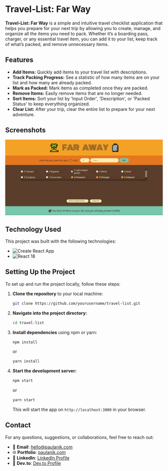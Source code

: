 # Travel-List: Far Way

**Travel-List: Far Way** is a simple and intuitive travel checklist application that helps you prepare for your next trip by allowing you to create, manage, and organize all the items you need to pack. Whether it’s a boarding pass, charger, or any essential travel item, you can add it to your list, keep track of what’s packed, and remove unnecessary items.

## Features

- **Add Items:** Quickly add items to your travel list with descriptions.
- **Track Packing Progress:** See a statistic of how many items are on your list and how many are already packed.
- **Mark as Packed:** Mark items as completed once they are packed.
- **Remove Items:** Easily remove items that are no longer needed.
- **Sort Items:** Sort your list by 'Input Order', 'Description', or 'Packed Status' to keep everything organized.
- **Clear List:** After your trip, clear the entire list to prepare for your next adventure.

## Screenshots

![Travel-List App Screenshot](screenshots/home%20page.png)

## Technology Used

This project was built with the following technologies:

- ![Create React App](https://img.shields.io/badge/Create%20React%20App-09D3AC?style=for-the-badge&logo=Create-React-App&logoColor=white)
- ![React 18](https://img.shields.io/badge/React%2018-61DAFB?style=for-the-badge&logo=react&logoColor=white)

## Setting Up the Project

To set up and run the project locally, follow these steps:

1. **Clone the repository** to your local machine:
   ```bash
   git clone https://github.com/yourusername/travel-list.git
   ```
2. **Navigate into the project directory:**
   ```bash
   cd travel-list
   ```
3. **Install dependencies** using npm or yarn:
   ```bash
   npm install
   ```
   or
   ```bash
   yarn install
   ```
4. **Start the development server:**
   ```bash
   npm start
   ```
   or
   ```bash
   yarn start
   ```
   This will start the app on `http://localhost:3000` in your browser.

## Contact

For any questions, suggestions, or collaborations, feel free to reach out:

- 📧 **Email**: [hello@paulanik.com](mailto:hello@paulanik.com)
- 🌐 **Portfolio**: [paulanik.com](https://paulanik.com)
- 💼 **LinkedIn**: [LinkedIn Profile](https://www.linkedin.com/in/anik-paul-dev/)
- 📝 **Dev.to**: [Dev.to Profile](https://dev.to/anikpaul)
